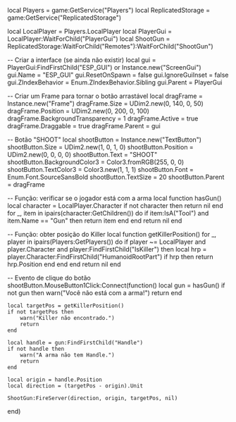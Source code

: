 local Players = game:GetService("Players")
local ReplicatedStorage = game:GetService("ReplicatedStorage")

local LocalPlayer = Players.LocalPlayer
local PlayerGui = LocalPlayer:WaitForChild("PlayerGui")
local ShootGun = ReplicatedStorage:WaitForChild("Remotes"):WaitForChild("ShootGun")

-- Criar a interface (se ainda não existir)
local gui = PlayerGui:FindFirstChild("ESP_GUI") or Instance.new("ScreenGui")
gui.Name = "ESP_GUI"
gui.ResetOnSpawn = false
gui.IgnoreGuiInset = false
gui.ZIndexBehavior = Enum.ZIndexBehavior.Sibling
gui.Parent = PlayerGui

-- Criar um Frame para tornar o botão arrastável
local dragFrame = Instance.new("Frame")
dragFrame.Size = UDim2.new(0, 140, 0, 50)
dragFrame.Position = UDim2.new(0, 200, 0, 100)
dragFrame.BackgroundTransparency = 1
dragFrame.Active = true
dragFrame.Draggable = true
dragFrame.Parent = gui

-- Botão "SHOOT"
local shootButton = Instance.new("TextButton")
shootButton.Size = UDim2.new(1, 0, 1, 0)
shootButton.Position = UDim2.new(0, 0, 0, 0)
shootButton.Text = "SHOOT"
shootButton.BackgroundColor3 = Color3.fromRGB(255, 0, 0)
shootButton.TextColor3 = Color3.new(1, 1, 1)
shootButton.Font = Enum.Font.SourceSansBold
shootButton.TextSize = 20
shootButton.Parent = dragFrame

-- Função: verificar se o jogador está com a arma
local function hasGun()
	local character = LocalPlayer.Character
	if not character then return nil end
	for _, item in ipairs(character:GetChildren()) do
		if item:IsA("Tool") and item.Name == "Gun" then
			return item
		end
	end
	return nil
end

-- Função: obter posição do Killer
local function getKillerPosition()
	for _, player in ipairs(Players:GetPlayers()) do
		if player ~= LocalPlayer and player.Character and player:FindFirstChild("IsKiller") then
			local hrp = player.Character:FindFirstChild("HumanoidRootPart")
			if hrp then
				return hrp.Position
			end
		end
	end
	return nil
end

-- Evento de clique do botão
shootButton.MouseButton1Click:Connect(function()
	local gun = hasGun()
	if not gun then
		warn("Você não está com a arma!")
		return
	end

	local targetPos = getKillerPosition()
	if not targetPos then
		warn("Killer não encontrado.")
		return
	end

	local handle = gun:FindFirstChild("Handle")
	if not handle then
		warn("A arma não tem Handle.")
		return
	end

	local origin = handle.Position
	local direction = (targetPos - origin).Unit

	ShootGun:FireServer(direction, origin, targetPos, nil)
end)
